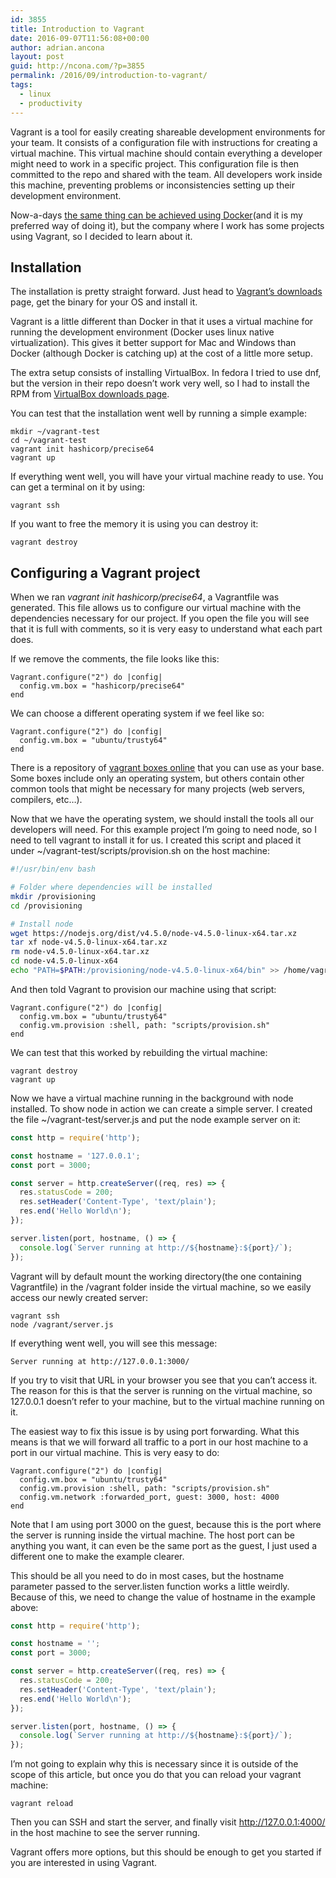 ```yaml
---
id: 3855
title: Introduction to Vagrant
date: 2016-09-07T11:56:08+00:00
author: adrian.ancona
layout: post
guid: http://ncona.com/?p=3855
permalink: /2016/09/introduction-to-vagrant/
tags:
  - linux
  - productivity
---
```

Vagrant is a tool for easily creating shareable development environments for your team. It consists of a configuration file with instructions for creating a virtual machine. This virtual machine should contain everything a developer might need to work in a specific project. This configuration file is then committed to the repo and shared with the team. All developers work inside this machine, preventing problems or inconsistencies setting up their development environment.

Now-a-days [the same thing can be achieved using Docker](http://ncona.com/2015/11/local-development-with-docker/)(and it is my preferred way of doing it), but the company where I work has some projects using Vagrant, so I decided to learn about it.

## Installation

The installation is pretty straight forward. Just head to [Vagrant&#8217;s downloads](https://www.vagrantup.com/downloads.html) page, get the binary for your OS and install it.

<!--more-->

Vagrant is a little different than Docker in that it uses a virtual machine for running the development environment (Docker uses linux native virtualization). This gives it better support for Mac and Windows than Docker (although Docker is catching up) at the cost of a little more setup.

The extra setup consists of installing VirtualBox. In fedora I tried to use dnf, but the version in their repo doesn&#8217;t work very well, so I had to install the RPM from [VirtualBox downloads page](https://www.virtualbox.org/wiki/Downloads).

You can test that the installation went well by running a simple example:

```
mkdir ~/vagrant-test
cd ~/vagrant-test
vagrant init hashicorp/precise64
vagrant up
```

If everything went well, you will have your virtual machine ready to use. You can get a terminal on it by using:

```
vagrant ssh
```

If you want to free the memory it is using you can destroy it:

```
vagrant destroy
```

## Configuring a Vagrant project

When we ran _vagrant init hashicorp/precise64_, a Vagrantfile was generated. This file allows us to configure our virtual machine with the dependencies necessary for our project. If you open the file you will see that it is full with comments, so it is very easy to understand what each part does.

If we remove the comments, the file looks like this:

```
Vagrant.configure("2") do |config|
  config.vm.box = "hashicorp/precise64"
end
```

We can choose a different operating system if we feel like so:

```
Vagrant.configure("2") do |config|
  config.vm.box = "ubuntu/trusty64"
end
```

There is a repository of [vagrant boxes online](https://atlas.hashicorp.com/boxes/search) that you can use as your base. Some boxes include only an operating system, but others contain other common tools that might be necessary for many projects (web servers, compilers, etc&#8230;).

Now that we have the operating system, we should install the tools all our developers will need. For this example project I&#8217;m going to need node, so I need to tell vagrant to install it for us. I created this script and placed it under ~/vagrant-test/scripts/provision.sh on the host machine:

```bash
#!/usr/bin/env bash

# Folder where dependencies will be installed
mkdir /provisioning
cd /provisioning

# Install node
wget https://nodejs.org/dist/v4.5.0/node-v4.5.0-linux-x64.tar.xz
tar xf node-v4.5.0-linux-x64.tar.xz
rm node-v4.5.0-linux-x64.tar.xz
cd node-v4.5.0-linux-x64
echo "PATH=$PATH:/provisioning/node-v4.5.0-linux-x64/bin" >> /home/vagrant/.bashrc
```

And then told Vagrant to provision our machine using that script:

```
Vagrant.configure("2") do |config|
  config.vm.box = "ubuntu/trusty64"
  config.vm.provision :shell, path: "scripts/provision.sh"
end
```

We can test that this worked by rebuilding the virtual machine:

```
vagrant destroy
vagrant up
```

Now we have a virtual machine running in the background with node installed. To show node in action we can create a simple server. I created the file ~/vagrant-test/server.js and put the node example server on it:

```js
const http = require('http');

const hostname = '127.0.0.1';
const port = 3000;

const server = http.createServer((req, res) => {
  res.statusCode = 200;
  res.setHeader('Content-Type', 'text/plain');
  res.end('Hello World\n');
});

server.listen(port, hostname, () => {
  console.log(`Server running at http://${hostname}:${port}/`);
});
```

Vagrant will by default mount the working directory(the one containing Vagrantfile) in the /vagrant folder inside the virtual machine, so we easily access our newly created server:

```
vagrant ssh
node /vagrant/server.js
```

If everything went well, you will see this message:

```
Server running at http://127.0.0.1:3000/
```

If you try to visit that URL in your browser you see that you can&#8217;t access it. The reason for this is that the server is running on the virtual machine, so 127.0.0.1 doesn&#8217;t refer to your machine, but to the virtual machine running on it.

The easiest way to fix this issue is by using port forwarding. What this means is that we will forward all traffic to a port in our host machine to a port in our virtual machine. This is very easy to do:

```
Vagrant.configure("2") do |config|
  config.vm.box = "ubuntu/trusty64"
  config.vm.provision :shell, path: "scripts/provision.sh"
  config.vm.network :forwarded_port, guest: 3000, host: 4000
end
```

Note that I am using port 3000 on the guest, because this is the port where the server is running inside the virtual machine. The host port can be anything you want, it can even be the same port as the guest, I just used a different one to make the example clearer.

This should be all you need to do in most cases, but the hostname parameter passed to the server.listen function works a little weirdly. Because of this, we need to change the value of hostname in the example above:

```js
const http = require('http');

const hostname = '';
const port = 3000;

const server = http.createServer((req, res) => {
  res.statusCode = 200;
  res.setHeader('Content-Type', 'text/plain');
  res.end('Hello World\n');
});

server.listen(port, hostname, () => {
  console.log(`Server running at http://${hostname}:${port}/`);
});
```

I&#8217;m not going to explain why this is necessary since it is outside of the scope of this article, but once you do that you can reload your vagrant machine:

```
vagrant reload
```

Then you can SSH and start the server, and finally visit http://127.0.0.1:4000/ in the host machine to see the server running.

Vagrant offers more options, but this should be enough to get you started if you are interested in using Vagrant.
